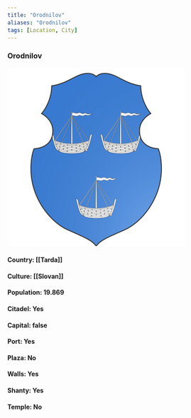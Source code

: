 ```yaml
---
title: "Orodnilov"
aliases: "Orodnilov"
tags: [Location, City]
---
```

### Orodnilov
![](attachment/c23802b988f95eb5e3bbe327de4ec45c.svg)

#### Country: [[Tarda]]

#### Culture: [[Slovan]]

#### Population: 19.869

#### Citadel: Yes

#### Capital: false

#### Port: Yes

#### Plaza: No

#### Walls: Yes

#### Shanty: Yes

#### Temple: No

